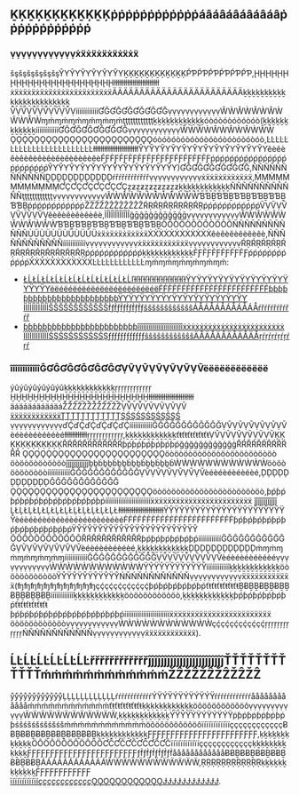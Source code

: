 
## ḴĶḴĶḴĶḴĶḴĶḴĶṗṗṗṗṗṗṗṗṗṗṗṗáâáâáâáâáâáâṗṗṗṗṗṗṗṗṗṗṗṗ
### ṿṿṿṿṿṿṿṿṿṿṿṿẋẍẋẍẋẍẋẍẋẍẋẍ
šşšşšşšşšşšşŶƳŶƳŶƳŶƳŶƳŶƳḴĶḴĶḴĶḴĶḴĶḴĶṔƤṔƤṔƤṔƤṔƤṔƤ,ḨḨḨḨḨḨḨḨḨḨḨḨḨḨḨḨḨḨḨḨḨḨḨḨłłłłłłłłłłłłłłłłłłłłłłłł ẋẍẋẍẋẍẋẍẋẍẋẍẋẍẋẍẋẍẋẍẋẍẋẍÄÄÄÄÄÄÄÄÄÄÄÄÄÄÄÄÄÄÄÄÄÄÄÄḵḵḵḵḵḵḵḵḵḵḵḵḵḵḵḵḵḵḵḵḵḵḵḵ ṼṾṼṾṼṾṼṾṼṾṼṾííííííííííííƓĞƓĞƓĞƓĞƓĞƓĞṿṿṿṿṿṿṿṿṿṿṿṿŴẀŴẀŴẀŴẀŴẀŴẀɱḿɱḿɱḿɱḿɱḿɱḿţţţţţţţţţţţţḵḵḵḵḵḵḵḵḵḵḵḵóòóòóòóòóòóò(ḵḵḵḵḵḵḵḵḵḵḵḵííííííííííííƓĞƓĞƓĞƓĞƓĞƓĞṿṿṿṿṿṿṿṿṿṿṿṿŴẀŴẀŴẀŴẀŴẀŴẀ ǪǪǪǪǪǪǪǪǪǪǪǪǪǪǪǪǪǪǪǪǪǪǪǪóòóòóòóòóòóòóòóòóòóòóòóò,ĿĿĿĿĿĿĿĿĿĿĿĿĿĿĿĿĿĿĿĿĿĿĿĿłłłłłłłłłłłłłłłłłłłłłłłłŶƳŶƳŶƳŶƳŶƳŶƳŶƳŶƳŶƳŶƳŶƳŶƳêèêèêèêèêèêèêèêèêèêèêèêèḞƑḞƑḞƑḞƑḞƑḞƑḞƑḞƑḞƑḞƑḞƑḞƑṕṕṕṕṕṕṕṕṕṕṕṕṕṕṕṕṕṕṕṕṕṕṕṕŶƳŶƳŶƳŶƳŶƳŶƳŶƳŶƳŶƳŶƳŶƳŶƳ)ƓĞƓĞƓĞƓĞƓĞƓĞ,ÑÑÑÑÑÑÑÑÑÑÑÑḒḐḒḐḒḐḒḐḒḐḒḐŕřŕřŕřŕřŕřŕřṿṿṿṿṿṿṿṿṿṿṿṿẋẍẋẍẋẍẋẍẋẍẋẍ,ṀṂṀṂṀṂṀṂṀṂṀṂƇÇƇÇƇÇƇÇƇÇƇÇẕƶẕƶẕƶẕƶẕƶẕƶḵḵḵḵḵḵḵḵḵḵḵḵÑÑÑÑÑÑÑÑÑÑÑÑţţţţţţţţţţţţṿṿṿṿṿṿṿṿṿṿṿṿŴẀŴẀŴẀŴẀŴẀŴẀƁƁḆƁƁḆƁƁḆƁƁḆƁƁḆƁƁḆṕṕṕṕṕṕṕṕṕṕṕṕẐẐẐẐẐẐẐẐẐẐẐẐŔŖŔŖŔŖŔŖŔŖŔŖṕṕṕṕṕṕṕṕṕṕṕṕṼṾṼṾṼṾṼṾṼṾṼṾêèêèêèêèêèêè,ÌÎÌÎÌÎÌÎÌÎÌÎĝḡĝḡĝḡĝḡĝḡĝḡṿṿṿṿṿṿṿṿṿṿṿṿŴẀŴẀŴẀŴẀŴẀŴẀƁƁḆƁƁḆƁƁḆƁƁḆƁƁḆƁƁḆÒÕÒÕÒÕÒÕÒÕÒÕÑÑÑÑÑÑÑÑÑÑÑÑÙÜÙÜÙÜÙÜÙÜÙÜẋẍẋẍẋẍẋẍẋẍẋẍẊẊẊẊẊẊẊẊẊẊẊẊêèêèêèêèêèêè,ÑÑÑÑÑÑÑÑÑÑÑÑííííííííííííṿṿṿṿṿṿṿṿṿṿṿṿẋẍẋẍẋẍẋẍẋẍẋẍṿṿṿṿṿṿṿṿṿṿṿṿŔŖŔŖŔŖŔŖŔŖŔŖŔŖŔŖŔŖŔŖŔŖŔŖṕṕṕṕṕṕṕṕṕṕṕṕḵḵḵḵḵḵḵḵḵḵḵḵḞƑḞƑḞƑḞƑḞƑḞƑṕṕṕṕṕṕṕṕṕṕṕṕẊẊẊẊẊẊẊẊẊẊẊẊĿĿĿĿĿĿĿĿĿĿĿĿɱḿɱḿɱḿɱḿɱḿɱḿ:

- [ŁĹŁĹŁĹŁĹŁĹŁĹŁĹŁĹŁĹŁĹŁĹŁĹľƚľƚľƚľƚľƚľƚľƚľƚľƚľƚľƚľƚŸƳŸƳŸƳŸƳŸƳŸƳŸƳŸƳŸƳŸƳŸƳŸƳéëéëéëéëéëéëéëéëéëéëéëéëḞḞḞḞḞḞḞḞḞḞḞḞḞḞḞḞḞḞḞḞḞḞḞḞƥƥƥƥƥƥƥƥƥƥƥƥƥƥƥƥƥƥƥƥƥƥƥƥŸƳŸƳŸƳŸƳŸƳŸƳŸƳŸƳŸƳŸƳŸƳŸƳ ÍÌÍÌÍÌÍÌÍÌÍÌŠŠŠŠŠŠŠŠŠŠŠŠḟƒḟƒḟƒḟƒḟƒḟƒšŝšŝšŝšŝšŝšŝÁÅÁÅÁÅÁÅÁÅÁÅŕřŕřŕřŕřŕřŕř](ḣḧŸƳŸƳŸƳŸƳŸƳŸƳŸƳŸƳŸƳŸƳŸƳŸƳŸƳŸƳŸƳŸƳŸƳŸƳŸƳŸƳŸƳŸƳŸƳŸƳõóõóõóõóõóõóõóõóõóõóõóõóḦḪḦḪḦḪḦḪḦḪḦḪḦḪḦḪḦḪḦḪḦḪḦḪ://ƶžƶžƶžƶžƶžƶžƶžƶžƶžƶžƶžƶžḟƒḟƒḟƒḟƒḟƒḟƒḟƒḟƒḟƒḟƒḟƒḟƒḞḞḞḞḞḞḞḞḞḞḞḞḞḞḞḞḞḞḞḞḞḞḞḞŅŇŅŇŅŇŅŇŅŇŅŇŅŇŅŇŅŇŅŇŅŇŅŇŸƳŸƳŸƳŸƳŸƳŸƳŸƳŸƳŸƳŸƳŸƳŸƳ.ŸƳŸƳŸƳŸƳŸƳŸƳŸƳŸƳŸƳŸƳŸƳŸƳùùùùùùùùùùùùùùùùùùùùùùùùľƚľƚľƚľƚľƚľƚľƚľƚľƚľƚľƚľƚƶžƶžƶžƶžƶžƶžƶžƶžƶžƶžƶžƶžùùùùùùùùùùùùùùùùùùùùùùùùľƚľƚľƚľƚľƚľƚľƚľƚľƚľƚľƚľƚŸƳŸƳŸƳŸƳŸƳŸƳŸƳŸƳŸƳŸƳŸƳŸƳ.ƶžƶžƶžƶžƶžƶžƶžƶžƶžƶžƶžƶžḞḞḞḞḞḞḞḞḞḞḞḞḞḞḞḞḞḞḞḞḞḞḞḞḇḇḇḇḇḇḇḇḇḇḇḇḇḇḇḇḇḇḇḇḇḇḇḇḇḇḇḇḇḇḇḇḇḇḇḇ/ŸƳŸƳŸƳŸƳŸƳŸƳŸƳŸƳŸƳŸƳŸƳŸƳḞḞḞḞḞḞḞḞḞḞḞḞḞḞḞḞḞḞḞḞḞḞḞḞƶžƶžƶžƶžƶžƶžƶžƶžƶžƶžƶžƶžŅŇŅŇŅŇŅŇŅŇŅŇŅŇŅŇŅŇŅŇŅŇŅŇḇḇḇḇḇḇḇḇḇḇḇḇḇḇḇḇḇḇḇḇḇḇḇḇḇḇḇḇḇḇḇḇḇḇḇḇùùùùùùùùùùùùùùùùùùùùùùùùľƚľƚľƚľƚľƚľƚľƚľƚľƚľƚľƚľƚŸƳŸƳŸƳŸƳŸƳŸƳŸƳŸƳŸƳŸƳŸƳŸƳ/õóõóõóõóõóõóõóõóõóõóõóõóéëéëéëéëéëéëéëéëéëéëéëéëḞḞḞḞḞḞḞḞḞḞḞḞḞḞḞḞḞḞḞḞḞḞḞḞŸƳŸƳŸƳŸƳŸƳŸƳŸƳŸƳŸƳŸƳŸƳŸƳŅŇŅŇŅŇŅŇŅŇŅŇŅŇŅŇŅŇŅŇŅŇŅŇƶžƶžƶžƶžƶžƶžƶžƶžƶžƶžƶžƶžŸƳŸƳŸƳŸƳŸƳŸƳŸƳŸƳŸƳŸƳŸƳŸƳ/٢٦٩/٩٢٢٩#.ŸƳŸƳŸƳŸƳŸƳŸƳŸƳŸƳŸƳŸƳŸƳŸƳ٧.٩٤.ŁĹŁĹŁĹŁĹŁĹŁĹŁĹŁĹŁĹŁĹŁĹŁĹ٨.ŸƳŸƳŸƳŸƳŸƳŸƳŸƳŸƳŸƳŸƳŸƳŸƳ٦.٨٨.ŅŇŅŇŅŇŅŇŅŇŅŇŅŇŅŇŅŇŅŇŅŇŅŇ٧.ŸƳŸƳŸƳŸƳŸƳŸƳŸƳŸƳŸƳŸƳŸƳŸƳ٧.٨ŁĹŁĹŁĹŁĹŁĹŁĹŁĹŁĹŁĹŁĹŁĹŁĹ.ŅŇŅŇŅŇŅŇŅŇŅŇŅŇŅŇŅŇŅŇŅŇŅŇ٦.ŸƳŸƳŸƳŸƳŸƳŸƳŸƳŸƳŸƳŸƳŸƳŸƳ٦.٨٠.٨١.ŸƳŸƳŸƳŸƳŸƳŸƳŸƳŸƳŸƳŸƳŸƳŸƳ٥.٨ḍḍḍḍḍḍḍḍḍḍḍḍḍḍḍḍḍḍḍḍḍḍḍḍ.٩٨.ŸƳŸƳŸƳŸƳŸƳŸƳŸƳŸƳŸƳŸƳŸƳŸƳ٦.٩ŅŇŅŇŅŇŅŇŅŇŅŇŅŇŅŇŅŇŅŇŅŇŅŇ.ŅŇŅŇŅŇŅŇŅŇŅŇŅŇŅŇŅŇŅŇŅŇŅŇ٤)
- [ƥƥƥƥƥƥƥƥƥƥƥƥƥƥƥƥƥƥƥƥƥƥƥƥîîîîîîîîîîîîîîîîîîîîîîîîẋẋẋẋẋẋẋẋẋẋẋẋẋẋẋẋẋẋẋẋẋẋẋẋ ÏÏÏÏÏÏÏÏÏÏÏÏŚŞŚŞŚŞŚŞŚŞŚŞƒƒƒƒƒƒƒƒƒƒƒƒŝŝŝŝŝŝŝŝŝŝŝŝÄÅÄÅÄÅÄÅÄÅÄÅŗŕŗŕŗŕŗŕŗŕŗŕ](ḧḥÝÝÝÝÝÝÝÝÝÝÝÝÝÝÝÝÝÝÝÝÝÝÝÝÝÝÝÝÝÝÝÝÝÝÝÝÝÝÝÝÝÝÝÝÝÝÝÝóóóóóóóóóóóóóóóóóóóóóóóóḪḨḪḨḪḨḪḨḪḨḪḨḪḨḪḨḪḨḪḨḪḨḪḨ://ƶẑƶẑƶẑƶẑƶẑƶẑƶẑƶẑƶẑƶẑƶẑƶẑƒƒƒƒƒƒƒƒƒƒƒƒƒƒƒƒƒƒƒƒƒƒƒƒḞḞḞḞḞḞḞḞḞḞḞḞḞḞḞḞḞḞḞḞḞḞḞḞŇŃŇŃŇŃŇŃŇŃŇŃŇŃŇŃŇŃŇŃŇŃŇŃÝÝÝÝÝÝÝÝÝÝÝÝÝÝÝÝÝÝÝÝÝÝÝÝ.ÝÝÝÝÝÝÝÝÝÝÝÝÝÝÝÝÝÝÝÝÝÝÝÝùùùùùùùùùùùùùùùùùùùùùùùùƚľƚľƚľƚľƚľƚľƚľƚľƚľƚľƚľƚľƶẑƶẑƶẑƶẑƶẑƶẑƶẑƶẑƶẑƶẑƶẑƶẑùùùùùùùùùùùùùùùùùùùùùùùùƚľƚľƚľƚľƚľƚľƚľƚľƚľƚľƚľƚľÝÝÝÝÝÝÝÝÝÝÝÝÝÝÝÝÝÝÝÝÝÝÝÝ.ƶẑƶẑƶẑƶẑƶẑƶẑƶẑƶẑƶẑƶẑƶẑƶẑḞḞḞḞḞḞḞḞḞḞḞḞḞḞḞḞḞḞḞḞḞḞḞḞḅḃḇḅḃḇḅḃḇḅḃḇḅḃḇḅḃḇḅḃḇḅḃḇḅḃḇḅḃḇḅḃḇḅḃḇ/ÝÝÝÝÝÝÝÝÝÝÝÝÝÝÝÝÝÝÝÝÝÝÝÝḞḞḞḞḞḞḞḞḞḞḞḞḞḞḞḞḞḞḞḞḞḞḞḞƶẑƶẑƶẑƶẑƶẑƶẑƶẑƶẑƶẑƶẑƶẑƶẑŇŃŇŃŇŃŇŃŇŃŇŃŇŃŇŃŇŃŇŃŇŃŇŃḅḃḇḅḃḇḅḃḇḅḃḇḅḃḇḅḃḇḅḃḇḅḃḇḅḃḇḅḃḇḅḃḇḅḃḇùùùùùùùùùùùùùùùùùùùùùùùùƚľƚľƚľƚľƚľƚľƚľƚľƚľƚľƚľƚľÝÝÝÝÝÝÝÝÝÝÝÝÝÝÝÝÝÝÝÝÝÝÝÝ/óóóóóóóóóóóóóóóóóóóóóóóóëéëéëéëéëéëéëéëéëéëéëéëéḞḞḞḞḞḞḞḞḞḞḞḞḞḞḞḞḞḞḞḞḞḞḞḞÝÝÝÝÝÝÝÝÝÝÝÝÝÝÝÝÝÝÝÝÝÝÝÝŇŃŇŃŇŃŇŃŇŃŇŃŇŃŇŃŇŃŇŃŇŃŇŃƶẑƶẑƶẑƶẑƶẑƶẑƶẑƶẑƶẑƶẑƶẑƶẑÝÝÝÝÝÝÝÝÝÝÝÝÝÝÝÝÝÝÝÝÝÝÝÝ/٢٦٩/٩١٤٨#.ÝÝÝÝÝÝÝÝÝÝÝÝÝÝÝÝÝÝÝÝÝÝÝÝ٧.٩٤.ĻŁĻŁĻŁĻŁĻŁĻŁĻŁĻŁĻŁĻŁĻŁĻŁ٨.ÝÝÝÝÝÝÝÝÝÝÝÝÝÝÝÝÝÝÝÝÝÝÝÝ٦.٨٨.ŇŃŇŃŇŃŇŃŇŃŇŃŇŃŇŃŇŃŇŃŇŃŇŃ٧.ÝÝÝÝÝÝÝÝÝÝÝÝÝÝÝÝÝÝÝÝÝÝÝÝ٧.٨ĻŁĻŁĻŁĻŁĻŁĻŁĻŁĻŁĻŁĻŁĻŁĻŁ.ŇŃŇŃŇŃŇŃŇŃŇŃŇŃŇŃŇŃŇŃŇŃŇŃ٦.ÝÝÝÝÝÝÝÝÝÝÝÝÝÝÝÝÝÝÝÝÝÝÝÝ٦.٨٠.٨١.ÝÝÝÝÝÝÝÝÝÝÝÝÝÝÝÝÝÝÝÝÝÝÝÝ٥.٨ḏḈḏḈḏḈḏḈḏḈḏḈḏḈḏḈḏḈḏḈḏḈḏḈ.٩٨.ÝÝÝÝÝÝÝÝÝÝÝÝÝÝÝÝÝÝÝÝÝÝÝÝ٦.٩ŇŃŇŃŇŃŇŃŇŃŇŃŇŃŇŃŇŃŇŃŇŃŇŃ.ŇŃŇŃŇŃŇŃŇŃŇŃŇŃŇŃŇŃŇŃŇŃŇŃ٤)


### îîîîîîîîîîîîĜƓĜƓĜƓĜƓĜƓĜƓṾṼṾṼṾṼṾṼṾṼṾṼëëëëëëëëëëëë
ýûýûýûýûýûýûḵḵḵḵḵḵḵḵḵḵḵḵŗŗŗŗŗŗŗŗŗŗŗŗ ḪḪḪḪḪḪḪḪḪḪḪḪḪḪḪḪḪḪḪḪḪḪḪḪłƚłƚłƚłƚłƚłƚłƚłƚłƚłƚłƚłƚ äáäáäáäáäáäáŽŽŽŽŽŽŽŽŽŽŽŽṾṼṾṼṾṼṾṼṾṼṾṼ [ẍẍẍẍẍẍẍẍẍẍẍẍŢŢŢŢŢŢŢŢŢŢŢŢŞŚŞŚŞŚŞŚŞŚŞŚ](ḣḥŸŶŸŶŸŶŸŶŸŶŸŶŸŶŸŶŸŶŸŶŸŶŸŶŸŶŸŶŸŶŸŶŸŶŸŶŸŶŸŶŸŶŸŶŸŶŸŶöòöòöòöòöòöòöòöòöòöòöòöòḪḪḪḪḪḪḪḪḪḪḪḪḪḪḪḪḪḪḪḪḪḪḪḪ://ẑẑẑẑẑẑẑẑẑẑẑẑẑẑẑẑẑẑẑẑẑẑẑẑḞḞḞḞḞḞḞḞḞḞḞḞḞḞḞḞḞḞḞḞḞḞḞḞłƚłƚłƚłƚłƚłƚłƚłƚłƚłƚłƚłƚḪḪḪḪḪḪḪḪḪḪḪḪḪḪḪḪḪḪḪḪḪḪḪḪḞḞḞḞḞḞḞḞḞḞḞḞḞḞḞḞḞḞḞḞḞḞḞḞʩʩʩʩʩʩʩʩʩʩʩʩʩʩʩʩʩʩʩʩʩʩʩʩýûýûýûýûýûýûýûýûýûýûýûýû.ẑẑẑẑẑẑẑẑẑẑẑẑẑẑẑẑẑẑẑẑẑẑẑẑʩʩʩʩʩʩʩʩʩʩʩʩʩʩʩʩʩʩʩʩʩʩʩʩḞḞḞḞḞḞḞḞḞḞḞḞḞḞḞḞḞḞḞḞḞḞḞḞŃŇŃŇŃŇŃŇŃŇŃŇŃŇŃŇŃŇŃŇŃŇŃŇŸŶŸŶŸŶŸŶŸŶŸŶŸŶŸŶŸŶŸŶŸŶŸŶ.ŸŶŸŶŸŶŸŶŸŶŸŶŸŶŸŶŸŶŸŶŸŶŸŶýûýûýûýûýûýûýûýûýûýûýûýûłƚłƚłƚłƚłƚłƚłƚłƚłƚłƚłƚłƚẑẑẑẑẑẑẑẑẑẑẑẑẑẑẑẑẑẑẑẑẑẑẑẑýûýûýûýûýûýûýûýûýûýûýûýûłƚłƚłƚłƚłƚłƚłƚłƚłƚłƚłƚłƚŸŶŸŶŸŶŸŶŸŶŸŶŸŶŸŶŸŶŸŶŸŶŸŶ.ẑẑẑẑẑẑẑẑẑẑẑẑẑẑẑẑẑẑẑẑẑẑẑẑḞḞḞḞḞḞḞḞḞḞḞḞḞḞḞḞḞḞḞḞḞḞḞḞḇḇḃḇḇḃḇḇḃḇḇḃḇḇḃḇḇḃḇḇḃḇḇḃḇḇḃḇḇḃḇḇḃḇḇḃ/ẑẑẑẑẑẑẑẑẑẑẑẑẑẑẑẑẑẑẑẑẑẑẑẑḐḐḐḐḐḐḐḐḐḐḐḐḐḐḐḐḐḐḐḐḐḐḐḐẑẑẑẑẑẑẑẑẑẑẑẑẑẑẑẑẑẑẑẑẑẑẑẑ/ʩʩʩʩʩʩʩʩʩʩʩʩʩʩʩʩʩʩʩʩʩʩʩʩƥṕƥṕƥṕƥṕƥṕƥṕƥṕƥṕƥṕƥṕƥṕƥṕḪḪḪḪḪḪḪḪḪḪḪḪḪḪḪḪḪḪḪḪḪḪḪḪŸŶŸŶŸŶŸŶŸŶŸŶŸŶŸŶŸŶŸŶŸŶŸŶ) ṿṿṿṿṿṿṿṿṿṿṿṿďḈďḈďḈďḈďḈďḈííííííííííííĜĞĜĞĜĞĜĞĜĞĜĞṾṼṾṼṾṼṾṼṾṼṾṼèéèéèéèéèéèéłƚłƚłƚłƚłƚłƚŗŗŗŗŗŗŗŗŗŗŗŗ,ḵḵḵḵḵḵḵḵḵḵḵḵťŧťŧťŧťŧťŧťŧṾṼṾṼṾṼṾṼṾṼṾṼĶĶĶĶĶĶĶĶĶĶĶĶŘŔŘŔŘŔŘŔŘŔŘŔƥṕƥṕƥṕƥṕƥṕƥṕğģğģğģğģğģğģŘŔŘŔŘŔŘŔŘŔŘŔ ǪǪǪǪǪǪǪǪǪǪǪǪǪǪǪǪǪǪǪǪǪǪǪǪöòöòöòöòöòöòöòöòöòöòöòöò öòöòöòöòöòöòĵĵĵĵĵĵĵĵĵĵĵĵḇḇḃḇḇḃḇḇḃḇḇḃḇḇḃḇḇḃẀẀẀẀẀẀẀẀẀẀẀẀöòöòöòöòöòöòííííííííííííĜĞĜĞĜĞĜĞĜĞĜĞṾṼṾṼṾṼṾṼṾṼṾṼèéèéèéèéèéèé,ḐḐḐḐḐḐḐḐḐḐḐḐĜĞĜĞĜĞĜĞĜĞĜĞ ǪǪǪǪǪǪǪǪǪǪǪǪǪǪǪǪǪǪǪǪǪǪǪǪöòöòöòöòöòöòöòöòöòöòöòöò,ƥṕƥṕƥṕƥṕƥṕƥṕƥṕƥṕƥṕƥṕƥṕƥṕííííííííííííííííííííííííẍẍẍẍẍẍẍẍẍẍẍẍẍẍẍẍẍẍẍẍẍẍẍẍ ĵĵĵĵĵĵĵĵĵĵĵĵ ĻŁĻŁĻŁĻŁĻŁĻŁĻŁĻŁĻŁĻŁĻŁĻŁłƚłƚłƚłƚłƚłƚłƚłƚłƚłƚłƚłƚŸŶŸŶŸŶŸŶŸŶŸŶŸŶŸŶŸŶŸŶŸŶŸŶèéèéèéèéèéèéèéèéèéèéèéèéḞḞḞḞḞḞḞḞḞḞḞḞḞḞḞḞḞḞḞḞḞḞḞḞƥṕƥṕƥṕƥṕƥṕƥṕƥṕƥṕƥṕƥṕƥṕƥṕŸŶŸŶŸŶŸŶŸŶŸŶŸŶŸŶŸŶŸŶŸŶŸŶ ÔÕÔÕÔÕÔÕÔÕÔÕŘŔŘŔŘŔŘŔŘŔŘŔƥṕƥṕƥṕƥṕƥṕƥṕííííííííííííĜĞĜĞĜĞĜĞĜĞĜĞṾṼṾṼṾṼṾṼṾṼṾṼèéèéèéèéèéèé,ḵḵḵḵḵḵḵḵḵḵḵḵḐḐḐḐḐḐḐḐḐḐḐḐṁɱṁɱṁɱṁɱṁɱṁɱííííííííííííĜĞĜĞĜĞĜĞĜĞĜĞṾṼṾṼṾṼṾṼṾṼṾṼèéèéèéèéèéèéṿṿṿṿṿṿṿṿṿṿṿṿẀẀẀẀẀẀẀẀẀẀẀẀŸŶŸŶŸŶŸŶŸŶŸŶííííííííííííḵḵḵḵḵḵḵḵḵḵḵḵöòöòöòöòöòöòŸŶŸŶŸŶŸŶŸŶŸŶŃŇŃŇŃŇŃŇŃŇŃŇṿṿṿṿṿṿṿṿṿṿṿṿẍẍẍẍẍẍẍẍẍẍẍẍ(ʩʩʩʩʩʩʩʩʩʩʩʩçḉçḉçḉçḉçḉçḉƥṕƥṕƥṕƥṕƥṕƥṕťŧťŧťŧťŧťŧťŧḆɃḆḆɃḆḆɃḆḆɃḆḆɃḆḆɃḆííííííííííííḵḵḵḵḵḵḵḵḵḵḵḵöòöòöòöòöòöò,ḵḵḵḵḵḵḵḵḵḵḵḵƥṕƥṕƥṕƥṕƥṕƥṕťŧťŧťŧťŧťŧťŧ ƥṕƥṕƥṕƥṕƥṕƥṕƥṕƥṕƥṕƥṕƥṕƥṕííííííííííííííííííííííííẍẍẍẍẍẍẍẍẍẍẍẍẍẍẍẍẍẍẍẍẍẍẍẍ öòöòöòöòöòöòṿṿṿṿṿṿṿṿṿṿṿṿẀẀẀẀẀẀẀẀẀẀẀẀçḉçḉçḉçḉçḉçḉŗŗŗŗŗŗŗŗŗŗŗŗŃŇŃŇŃŇŃŇŃŇŃŇṿṿṿṿṿṿṿṿṿṿṿṿẍẍẍẍẍẍẍẍẍẍẍẍ).


## ĹĿĹĿĹĿĹĿĹĿĹĿřřřřřřřřřřřřĵĵĵĵĵĵĵĵĵĵĵĵĵĵĵĵĵĵĵĵĵĵĵĵŤŤŤŤŤŤŤŤŤŤŤŤḿṁḿṁḿṁḿṁḿṁḿṁŽẐŽẐŽẐŽẐŽẐŽẐ
ẙẙẙẙẙẙẙẙẙẙẙẙĻĻĻĻĻĻĻĻĻĻĻĻŕŕŕŕŕŕŕŕŕŕŕŕÝŸÝŸÝŸÝŸÝŸÝŸŕŕŕŕŕŕŕŕŕŕŕŕååååååååååååḿḿḿḿḿḿḿḿḿḿḿḿťŧťŧťŧťŧťŧťŧḳḵḳḵḳḵḳḵḳḵḳḵöôöôöôöôöôöôṿṿṿṿṿṿṿṿṿṿṿṿẄẄẄẄẄẄẄẄẄẄẄẄ,ḳḵḳḵḳḵḳḵḳḵḳḵÝŸÝŸÝŸÝŸÝŸÝŸṗƥṗƥṗƥṗƥṗƥṗƥśšśšśšśšśšśšḿḿḿḿḿḿḿḿḿḿḿḿöôöôöôöôöôöôïíïíïíïíïíïíççççççççççççɃɃḆɃɃḆɃɃḆɃɃḆɃɃḆɃɃḆḳḵḳḵḳḵḳḵḳḵḳḵƑƑƑƑƑƑƑƑƑƑƑƑƑƑƑƑƑƑƑƑƑƑƑƑ,ḳḵḳḵḳḵḳḵḳḵḳḵÖÔÖÔÖÔÖÔÖÔÖÔƇĈƇĈƇĈƇĈƇĈƇĈïíïíïíïíïíïíççççççççççççḳḵḳḵḳḵḳḵḳḵḳḵƑƑƑƑƑƑƑƑƑƑƑƑƑƑƑƑƑƑƑƑƑƑƑƑƒḟƒḟƒḟƒḟƒḟƒḟååååååååååååɃɃḆɃɃḆɃɃḆɃɃḆɃɃḆɃɃḆÁÁÁÁÁÁÁÁÁÁÁÁẄẄẄẄẄẄẄẄẄẄẄẄ,ŖŖŖŖŖŖŖŖŖŖŖŖḳḵḳḵḳḵḳḵḳḵḳḵƑƑƑƑƑƑƑƑƑƑƑƑ [ïíïíïíïíïíïíççççççççççççǪǪǪǪǪǪǪǪǪǪǪǪɈɈɈɈɈɈɈɈɈɈɈɈ](ḩḥÝŸÝŸÝŸÝŸÝŸÝŸÝŸÝŸÝŸÝŸÝŸÝŸÝŸÝŸÝŸÝŸÝŸÝŸÝŸÝŸÝŸÝŸÝŸÝŸöôöôöôöôöôöôöôöôöôöôöôöôḨḪḨḪḨḪḨḪḨḪḨḪḨḪḨḪḨḪḨḪḨḪḨḪ://ẕžẕžẕžẕžẕžẕžẕžẕžẕžẕžẕžẕžƒḟƒḟƒḟƒḟƒḟƒḟƒḟƒḟƒḟƒḟƒḟƒḟƑƑƑƑƑƑƑƑƑƑƑƑƑƑƑƑƑƑƑƑƑƑƑƑŃÑŃÑŃÑŃÑŃÑŃÑŃÑŃÑŃÑŃÑŃÑŃÑÝŸÝŸÝŸÝŸÝŸÝŸÝŸÝŸÝŸÝŸÝŸÝŸ.ÝŸÝŸÝŸÝŸÝŸÝŸÝŸÝŸÝŸÝŸÝŸÝŸûûûûûûûûûûûûûûûûûûûûûûûûľľľľľľľľľľľľľľľľľľľľľľľľẕžẕžẕžẕžẕžẕžẕžẕžẕžẕžẕžẕžûûûûûûûûûûûûûûûûûûûûûûûûľľľľľľľľľľľľľľľľľľľľľľľľÝŸÝŸÝŸÝŸÝŸÝŸÝŸÝŸÝŸÝŸÝŸÝŸ.ẕžẕžẕžẕžẕžẕžẕžẕžẕžẕžẕžẕžƑƑƑƑƑƑƑƑƑƑƑƑƑƑƑƑƑƑƑƑƑƑƑƑḃḅḇḃḅḇḃḅḇḃḅḇḃḅḇḃḅḇḃḅḇḃḅḇḃḅḇḃḅḇḃḅḇḃḅḇ/ÝŸÝŸÝŸÝŸÝŸÝŸÝŸÝŸÝŸÝŸÝŸÝŸƑƑƑƑƑƑƑƑƑƑƑƑƑƑƑƑƑƑƑƑƑƑƑƑẕžẕžẕžẕžẕžẕžẕžẕžẕžẕžẕžẕžŃÑŃÑŃÑŃÑŃÑŃÑŃÑŃÑŃÑŃÑŃÑŃÑḃḅḇḃḅḇḃḅḇḃḅḇḃḅḇḃḅḇḃḅḇḃḅḇḃḅḇḃḅḇḃḅḇḃḅḇûûûûûûûûûûûûûûûûûûûûûûûûľľľľľľľľľľľľľľľľľľľľľľľľÝŸÝŸÝŸÝŸÝŸÝŸÝŸÝŸÝŸÝŸÝŸÝŸ/öôöôöôöôöôöôöôöôöôöôöôöôêêêêêêêêêêêêêêêêêêêêêêêêƑƑƑƑƑƑƑƑƑƑƑƑƑƑƑƑƑƑƑƑƑƑƑƑÝŸÝŸÝŸÝŸÝŸÝŸÝŸÝŸÝŸÝŸÝŸÝŸŃÑŃÑŃÑŃÑŃÑŃÑŃÑŃÑŃÑŃÑŃÑŃÑẕžẕžẕžẕžẕžẕžẕžẕžẕžẕžẕžẕžÝŸÝŸÝŸÝŸÝŸÝŸÝŸÝŸÝŸÝŸÝŸÝŸ/٢٦٩/٣٥٧١).
